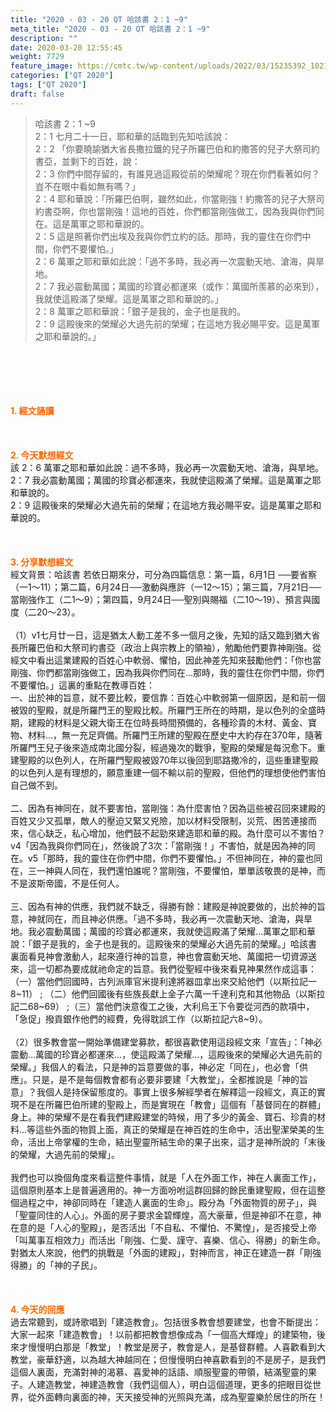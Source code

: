 ```yaml
---
title: "2020 - 03 - 20 QT 哈該書 2：1 ~9"
meta_title: "2020 - 03 - 20 QT 哈該書 2：1 ~9"
description: ""
date: 2020-03-20 12:55:45
weight: 7729
feature_image: https://cmtc.tw/wp-content/uploads/2022/03/15235392_10211799862337740_180693556567566654_o-1.webp
categories: ["QT 2020"]
tags: ["QT 2020"]
draft: false
---
```


<blockquote>哈該書 2：1 ~9<br />
2：1 七月二十一日，耶和華的話臨到先知哈該說：<br />
2：2 「你要曉諭猶大省長撒拉鐵的兒子所羅巴伯和約撒答的兒子大祭司約書亞，並剩下的百姓，說：<br />
2：3 你們中間存留的，有誰見過這殿從前的榮耀呢？現在你們看著如何？豈不在眼中看如無有嗎？」<br />
2：4 耶和華說：「所羅巴伯啊，雖然如此，你當剛強！約撒答的兒子大祭司約書亞啊，你也當剛強！這地的百姓，你們都當剛強做工，因為我與你們同在。這是萬軍之耶和華說的。<br />
2：5 這是照著你們出埃及我與你們立約的話。那時，我的靈住在你們中間，你們不要懼怕。」<br />
2：6 萬軍之耶和華如此說：「過不多時，我必再一次震動天地、滄海，與旱地。<br />
2：7 我必震動萬國；萬國的珍寶必都運來（或作：萬國所羨慕的必來到），我就使這殿滿了榮耀。這是萬軍之耶和華說的。」<br />
2：8 萬軍之耶和華說：「銀子是我的，金子也是我的。<br />
2：9 這殿後來的榮耀必大過先前的榮耀；在這地方我必賜平安。這是萬軍之耶和華說的。」</blockquote><br />
&nbsp;<br />
<br />
&nbsp;<br />
<br />
<span style="color: #ff6600;"><strong>1. </strong><strong>經文誦讀</strong></span><br />
<br />
<span style="color: #ff6600;"><strong> </strong></span><br />
<br />
<span style="color: #ff6600;"><strong>2. 今天默想</strong><strong>經文<br />
</strong></span>該 2：6 萬軍之耶和華如此說：過不多時，我必再一次震動天地、滄海，與旱地。<br />
2：7 我必震動萬國；萬國的珍寶必都運來，我就使這殿滿了榮耀。這是萬軍之耶和華說的。<br />
2：9 這殿後來的榮耀必大過先前的榮耀；在這地方我必賜平安。這是萬軍之耶和華說的。<br />
<br />
&nbsp;<br />
<br />
<span style="color: #ff6600;"><strong>3. 分享默想經文<br />
</strong></span>經文背景：哈該書 若依日期來分，可分為四篇信息：第一篇，6月1日 ──要省察（一1～11）；第二篇，6月24日──激動與應許（一12～15）；第三篇，7月21日──當剛強作工（二1～9）；第四篇，9月24日──聖別與賜福（二10～19）、預言與國度（二20～23）。<br />
<br />
（1）v1七月廿一日，這是猶太人動工差不多一個月之後，先知的話又臨到猶大省長所羅巴伯和大祭司約書亞（政治上與宗教上的領袖），勉勵他們要靠神剛強。從經文中看出這業建殿的百姓心中軟弱、懼怕，因此神差先知來鼓勵他們：「你也當剛強、你們都當剛強做工，因為我與你們同在…那時，我的靈住在你們中間，你們不要懼怕。」這裏的重點在教導百姓：<br />
一、出於神的旨意，就不要比較，要信靠：百姓心中軟弱第一個原因，是和前一個被毀的聖殿，就是所羅門王的聖殿比較。所羅門王所在的時期，是以色列的全盛時期，建殿的材料是父親大衛王在位時長時間預備的，各種珍貴的木材、黃金、寶物、材料…，無一充足齊備。所羅門王所建的聖殿在歷史中大約存在370年，隨著所羅門王兒子後來造成南北國分裂，經過幾次的戰爭，聖殿的榮耀是每況愈下。重建聖殿的以色列人，在所羅門聖殿被毀70年以後回到耶路撒冷的，這些重建聖殿的以色列人是有理想的，願意重建一個不輸以前的聖殿，但他們的理想使他們害怕自己做不到。<br />
<br />
二、因為有神同在，就不要害怕，當剛強：為什麼害怕？因為這些被召回來建殿的百姓又少又孤單，敵人的壓迫又緊又兇險，加以材料受限制，災荒、困苦連接而來，信心缺乏，私心增加，他們鼓不起勁來建造耶和華的殿。為什麼可以不害怕？v4「因為我與你們同在」，然後說了3次：「當剛強！」不害怕，就是因為神的同在。v5「那時，我的靈住在你們中間，你們不要懼怕。」不但神同在，神的靈也同在，三一神與人同在，我們還怕誰呢？當剛強，不要懼怕，單單該敬畏的是神，而不是波斯帝國，不是任何人。<br />
<br />
三、因為有神的供應，我們就不缺乏，得勝有餘：建殿是神說要做的，出於神的旨意，神就同在，而且神必供應。「過不多時，我必再一次震動天地、滄海，與旱地。我必震動萬國；萬國的珍寶必都運來，我就使這殿滿了榮耀…萬軍之耶和華說：「銀子是我的，金子也是我的。這殿後來的榮耀必大過先前的榮耀。」哈該書 裏面看見神會激動人，起來遵行神的旨意，神也會震動天地、萬國把一切資源送來，這一切都為要成就祂命定的旨意。我們從聖經中後來看見神果然作成這事：（一）當他們回國時，古列派庫官米提利達將器皿拿出來交給他們（以斯拉記一8~11） ; （二）他們回國後有些族長獻上金子六萬一千達利克和其他物品（以斯拉記二68~69） ;（三）當他們決意復工之後，大利烏王下令要從河西的款項中，「急促」撥貢銀作他們的經費，免得耽誤工作（以斯拉記六8~9）。<br />
<br />
（2）很多教會當一開始準備建堂募款，都很喜歡使用這段經文來「宣告」：「神必震動…萬國的珍寶必都運來…，使這殿滿了榮耀…，這殿後來的榮耀必大過先前的榮耀。」我個人的看法，只是神的旨意要做的事，神必定「同在」，也必會「供應」。只是，是不是每個教會都有必要非要建「大教堂」，全都推說是「神的旨意」？我個人是持保留態度的。事實上很多解經學者在解釋這一段經文，真正的實現不是在所羅巴伯所建的聖殿上，而是實現在「教會」這個有「基督同在的群體」身上。神的榮耀不是在看我們建殿建堂的時候，用了多少的黃金、寶石、珍貴的材料…等這些外面的物質上面，真正的榮耀是在神百姓的生命中，活出聖潔榮美的生命，活出上帝掌權的生命，結出聖靈所結生命的果子出來，這才是神所說的「末後的榮耀，大過先前的榮耀」。<br />
<br />
我們也可以換個角度來看這整件事情，就是「人在外面工作，神在人裏面工作」，這個原則基本上是普遍適用的。神一方面吩咐這群回歸的餘民重建聖殿，但在這整個過程之中，神卻同時在「建造人裏面的生命」。殿分為「外面物質的房子」，與「聖靈同住的人心」。外面的房子要求金碧輝煌，高大豪華，但是神卻不在意，神在意的是「人心的聖殿」，是否活出「不自私、不懼怕、不驚惶」，是否接受上帝「叫萬事互相效力」而活出「剛強、仁愛、謹守、喜樂、信心、得勝」的新生命。對猶太人來說，他們的挑戰是「外面的建殿」，對神而言，神正在建造一群「剛強得勝」的「神的子民」。<br />
<br />
&nbsp;<br />
<br />
<span style="color: #ff6600;"><strong>4. 今天的回應<br />
</strong></span>過去常聽到，或詩歌唱到「建造教會」。包括很多教會想要建堂，也會不斷提出：大家一起來「建造教會」！以前都把教會想像成為「一個高大輝煌」的建築物，後來才慢慢明白那是「教堂」！教堂是房子，教會是人，是基督群體。人喜歡看到大教堂，豪華舒適，以為越大神越同在；但慢慢明白神喜歡看到的不是房子，是我們這個人裏面，充滿對神的渴慕、喜愛神的話語、順服聖靈的帶領，結滿聖靈的果子。人建造教堂，神建造教會（我們這個人），明白這個道理，更多的把眼目從世界，從外面轉向裏面的神，天天接受神的光照與充滿，成為聖靈樂於居住的所在！<br />
<br />
&nbsp;
        